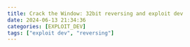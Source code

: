 ```yaml
---
title: Crack the Window: 32bit reversing and exploit dev
date: 2024-06-13 21:34:36
categories: [EXPLOIT_DEV]
tags: ["exploit dev", "reversing"]     
---
```


